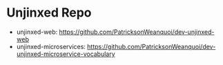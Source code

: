 
# Unjinxed Repo
- unjinxed-web: https://github.com/PatricksonWeanquoi/dev-unjinxed-web
- unjinxed-microservices: https://github.com/PatricksonWeanquoi/dev-unjinxed-microservice-vocabulary
